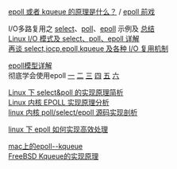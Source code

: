 [epoll 或者 kqueue 的原理是什么？](https://www.zhihu.com/question/20122137/answer/14049112) / [epoll 前戏](http://www.ctosay.cn/content/65068392402589222773.html)  

I/O多路复用之 [select](http://www.cnblogs.com/Anker/p/3258674.html)、[poll](http://www.cnblogs.com/Anker/p/3261006.html)、[epoll](http://www.cnblogs.com/Anker/p/3263780.html) 示例及 [总结](http://www.cnblogs.com/Anker/p/3265058.html)  
[Linux I/O 模式及 select、poll、epoll 详解](https://segmentfault.com/a/1190000003063859)  
[再谈 select,iocp,epoll,kqueue 及各种 I/O 复用机制](http://blog.csdn.net/shallwake/article/details/5265287)  

[epoll模型详解](http://blog.chinaunix.net/xmlrpc.php?r=blog/article&uid=28541347&id=4232252)  
彻底学会使用epoll [一](http://blog.chinaunix.net/xmlrpc.php?r=blog/article&uid=28541347&id=4273856)  [二](http://blog.chinaunix.net/xmlrpc.php?r=blog/article&uid=28541347&id=4285054)  [三](http://blog.chinaunix.net/xmlrpc.php?r=blog/article&uid=28541347&id=4288802) [四](http://blog.chinaunix.net/xmlrpc.php?r=blog/article&uid=28541347&id=4296180) [五](http://blog.chinaunix.net/xmlrpc.php?r=blog/article&uid=28541347&id=4308612) [六](http://blog.chinaunix.net/xmlrpc.php?r=blog/article&uid=28541347&id=4324338)  

[Linux 下 select&poll 的实现原理简析](http://www.cnblogs.com/lanyuliuyun/p/5011526.html)  
[Linux 内核 EPOLL 实现原理分析](http://www.valleytalk.org/2012/08/05/epoll-linux%E5%86%85%E6%A0%B8%E6%BA%90%E4%BB%A3%E7%A0%81%E5%AE%9E%E7%8E%B0%E5%8E%9F%E7%90%86%E5%88%86%E6%9E%90/)  
[linux 内核 poll/select/epoll 源码实现剖析](http://blog.csdn.net/lishenglong666/article/details/45536611)  

[linux 下 epoll 如何实现高效处理](http://www.cnblogs.com/debian/archive/2012/02/16/2354469.html)

[mac上的epoll--kqueue](https://zhuanlan.zhihu.com/p/21375144)  
[FreeBSD Kqueue的实现原理](http://wangxuemin.github.io/2015/07/30/FreeBSD%20Kqueue%E7%9A%84%E5%AE%9E%E7%8E%B0%E5%8E%9F%E7%90%86/)  
